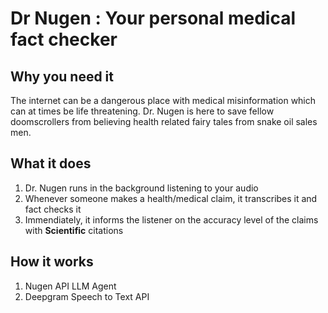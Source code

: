 # Dr Nugen : Your personal medical fact checker

## Why you need it

The internet can be a dangerous place with medical misinformation which can at times be life threatening. Dr. Nugen is here to save fellow doomscrollers from believing health related fairy tales from snake oil sales men.

## What it does

1) Dr. Nugen runs in the background listening to your audio
2) Whenever someone makes a health/medical claim, it transcribes it and fact checks it
3) Immendiately, it informs the listener on the accuracy level of the claims with **Scientific** citations

## How it works

1) Nugen API LLM Agent
2) Deepgram Speech to Text API

